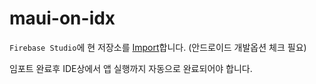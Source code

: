 # maui-on-idx

`Firebase Studio`에 현 저장소를 [Import](https://idx.google.com/import)합니다. (안드로이드 개발옵션 체크 필요)

임포트 완료후 IDE상에서 앱 실행까지 자동으로 완료되어야 합니다.